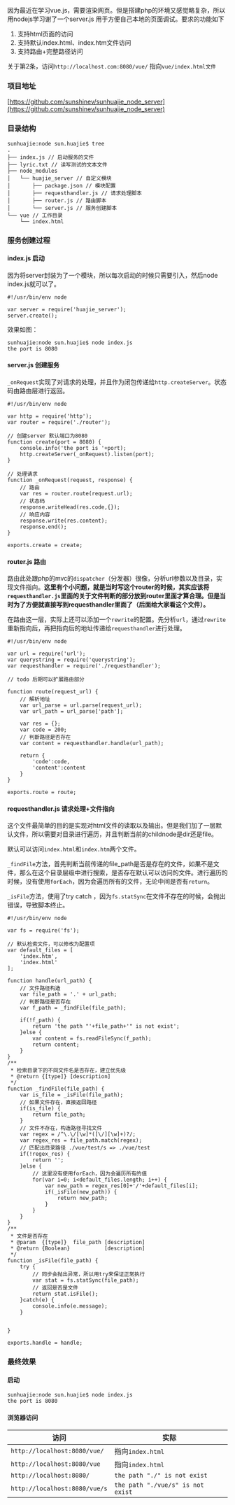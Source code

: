 因为最近在学习vue.js，需要渲染网页。但是搭建php的环境又感觉略复杂，所以用nodejs学习谢了一个server.js 用于方便自己本地的页面调试。要求的功能如下
1. 支持html页面的访问
2. 支持默认index.html、index.htm文件访问
3. 支持路由+完整路径访问

关于第2条，访问`http://localhost.com:8080/vue/` 指向`vue/index.html文件`
### 项目地址
[https://github.com/sunshinev/sunhuajie_node_server](https://github.com/sunshinev/sunhuajie_node_server)
### 目录结构

```
sunhuajie:node sun.huajie$ tree
.
├── index.js // 启动服务的文件
├── lyric.txt // 读写测试的文本文件
├── node_modules
│   └── huajie_server // 自定义模块
│       ├── package.json // 模块配置
│       ├── requesthandler.js // 请求处理脚本
│       ├── router.js // 路由脚本
│       └── server.js // 服务创建脚本
└── vue // 工作目录
    └── index.html

```
### 服务创建过程
#### index.js 启动
因为将server封装为了一个模块，所以每次启动的时候只需要引入，然后node index.js就可以了。
```
#!/usr/bin/env node

var server = require('huajie_server');
server.create();
```
效果如图：

```
sunhuajie:node sun.huajie$ node index.js
the port is 8080

```

#### server.js 创建服务
`_onRequest`实现了对请求的处理，并且作为闭包传递给`http.createServer`。状态码由路由层进行返回。
```
#!/usr/bin/env node

var http = require('http');
var router = require('./router');

// 创建server 默认端口为8080
function create(port = 8080) {
	console.info('the port is '+port);
	http.createServer(_onRequest).listen(port);
}

// 处理请求
function _onRequest(request, response) {
	// 路由
	var res = router.route(request.url);
	// 状态码
	response.writeHead(res.code,{});
	// 响应内容
	response.write(res.content);
	response.end();
}

exports.create = create;
```

#### router.js 路由
路由此处跟php的mvc的`dispatcher`（分发器）很像，分析url参数以及目录，实现文件指向。**这里有个小问题，就是当时写这个router的时候，其实应该将`requesthandler.js`里面的关于文件判断的部分放到router里面才算合理。但是当时为了方便就直接写到requesthandler里面了（后面给大家看这个文件）。**

在路由这一层，实际上还可以添加一个`rewrite`的配置。先分析`url`，通过`rewrite`重新指向后，再把指向后的地址传递给`requesthandler`进行处理。

```
#!/usr/bin/env node

var url = require('url');
var querystring = require('querystring');
var requesthandler = require('./requesthandler');

// todo 后期可以扩展路由部分

function route(request_url) {
	// 解析地址
	var url_parse = url.parse(request_url);
	var url_path = url_parse['path'];
	
	var res = {};
	var code = 200;
	// 判断路径是否存在
	var content = requesthandler.handle(url_path);

	return {
		'code':code,
		'content':content
	}
}

exports.route = route;
```

#### requesthandler.js 请求处理+文件指向

这个文件最简单的目的是实现对html文件的读取以及输出。但是我们加了一层默认文件，所以需要对目录进行遍历，并且判断当前的childnode是dir还是file。

默认可以访问`index.html`和`index.htm`两个文件。

`_findFile`方法，首先判断当前传递的file_path是否是存在的文件，如果不是文件，那么在这个目录层级中进行搜索，是否存在默认可以访问的文件。进行遍历的时候，没有使用`forEach`，因为会遍历所有的文件，无论中间是否有`return`。

`_isFile`方法，使用了try catch ，因为`fs.statSync`在文件不存在的时候，会抛出错误，导致脚本终止。


```
#!/usr/bin/env node

var fs = require('fs');

// 默认检索文件，可以修改为配置项
var default_files = [
	'index.htm',
	'index.html'
];

function handle(url_path) {
	// 文件路径构造
	var file_path = '.' + url_path;
	// 判断路径是否存在
	var f_path = _findFile(file_path);
	
	if(!f_path) {
		return 'the path "'+file_path+'" is not exist';
	}else {
		var content = fs.readFileSync(f_path);
		return content;
	}
}
/**
 * 检索目录下的不同文件名是否存在，建立优先级
 * @return {[type]} [description]
 */
function _findFile(file_path) {
	var is_file = _isFile(file_path);
	// 如果文件存在，直接返回路径
	if(is_file) {
		return file_path;
	}
	// 文件不存在，构造路径寻找文件
	var regex = /^\.\/[\w]*([\/][\w]+)?/;
	var regex_res = file_path.match(regex);
	// 匹配出目录路径 ./vue/test/s => ./vue/test
	if(!regex_res) {
		return '';
	}else {
		// 这里没有使用forEach，因为会遍历所有的值
		for(var i=0; i<default_files.length; i++) {
			var new_path = regex_res[0]+'/'+default_files[i];
			if(_isFile(new_path)) {
				return new_path;
			}
		}
	}
}
/**
 * 文件是否存在
 * @param  {[type]}  file_path [description]
 * @return {Boolean}           [description]
 */
function _isFile(file_path) {
	try {
		// 同步会抛出异常，所以用try来保证正常执行
		var stat = fs.statSync(file_path);
		// 返回是否是文件
		return stat.isFile();
	}catch(e) {
		console.info(e.message);
	}
	
	
}

exports.handle = handle;
```

### 最终效果
#### 启动
```
sunhuajie:node sun.huajie$ node index.js
the port is 8080
```
#### 浏览器访问
访问|实际
--|---
`http://localhost:8080/vue/` | 指向`index.html`
`http://localhost:8080/vue` |  指向`index.html`
`http://localhost:8080/` | `the path "./" is not exist`
`http://localhost:8080/vue/s` | `the path "./vue/s" is not exist`



